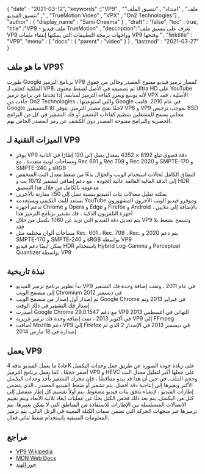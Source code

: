 {
  "date" : "2021-03-12",
  "keywords" :["VP9" , "ملف" , "امتداد" , "تنسيق الملف" , "تنسيق الفيديو" , "TrueMotion Video" , "VPX" , "On2 Technologies"] ,
  "author" : {
    "display_name" : "Sami Cheema"
} ,
  "draft" : "false",
  "toc" : true,
  "title" :"VP9 - ملف فيديو TrueMotion" ,
  "description":"تعرف على تنسيق ملف VP9 وواجهات برمجة التطبيقات التي يمكنها إنشاء ملفات VP9 وفتحها." ,
  "linktitle" : "VP9",
  "menu" : {
    "docs" : {
      "parent" : "video"
}
} ,
  "lastmod" : "2021-03-27"
}

## ما هو ملف VP9؟

طورت Google برنامج الترميز VP9 كمعيار ترميز فيديو مفتوح المصدر وخالي من حقوق الملكية كخلف لـ VP8. تم تصميمه في الأصل لضغط محتوى Ultra HD على YouTube لأنه يوسع ويعزز كفاءة الترميز لسابقه. إذا تحدثنا عن برامج ترميز VPX الأصلية ، فقد جاءت من On2 Technologies ، والتي استوعبتها Google في عام 2010. قامت Google لاحقًا بفتح مصدر الترميز. يتوفر كلا التنسيقين VP8 و VP9 بموجب ترخيص BSD مجاني يسمح للمشغلين بتنظيم كفاءات التشفير أو فك التشفير في كل من البرامج الحصرية والبرامج مفتوحة المصدر دون الكشف عن رمز المصدر الخاص بهم.

## الميزات التقنية لـ VP9

* يوفر VP9 دقة قصوى تبلغ 8192 × 4352 بمعدل يصل إلى 120 إطارًا في الثانية ومساحات لونية متعددة ، مع Rec 601 و Rec 709 و Rec 2020 و SMPTE-170 و SMPTE-240 و sRGB
* النطاق الكامل لحالات استخدام الويب والجوّال بدءًا من ضغط معدل البت المنخفض إلى الدقة العالية الفائقة عالية الجودة ، مع دعم إضافي لتشفير 10/12 بت و HDR مدعومة بالكامل من خلال هذا التنسيق
* يمكنه تقليل معدلات بتات الفيديو بنسبة تصل إلى 50٪ مقارنة بالآخرين
* يستعد للبث التكيفي ويستخدمه YouTube وموفرو فيديو الويب الآخرون المشهورون
* تدعم أجهزة Chrome و Opera و Edge و Firefox و Android ، بالإضافة إلى ملايين أجهزة التلفزيون الذكية ، فك تشفير برنامج الترميز هذا
* يتم تعديل دقة الفيديو التي تزيد عن 1080 بكسل من خلال VP9 وتسمح بضغط بلا فقد
* مساحات ألوان مختلفة مثل Rec. 601 ، Rec. 709 ، Rec. يتم دعم 2020 و SMPTE-170 و SMPTE-240 و sRGB بواسطة VP9
* يمكن أيضًا دعم فيديو HDR باستخدام Hybrid Log-Gamma و Perceptual Quantizer بواسطة VP9


## نبذة تاريخية

* بدأ تطوير برنامج ترميز الفيديو VP9 في عام 2011 ، وتمت إضافة وحدة فك التشفير إلى متصفح الويب Chromium في ديسمبر 2012
* تم إصدار أول إصدار من متصفح الويب Google Chrome في فبراير 2013 وتم إصدار فك التشفير في ذلك الوقت
* أصدرت Google Chrome 29.0.1547 مع دعم VP9 النهائي في أغسطس 2013
* في أكتوبر 2013 ، تمت إضافة وحدة فك ترميز غريزية VP9 إلى FFmpeg
* أضافت Mozilla دعم VP9 إلى Firefox في ديسمبر 2013 في الإصدار 2 الذي تم إصداره في 18 مارس 2014
 

## يعمل VP9

عادةً ما يعمل الفيديو بدقة 4K على زيادة جودة الصورة عن طريق جعل وحدات البكسل أصغر حجمًا ، كما يعمل برنامج الترميز VP9 و HEVC على جعلها أكبر لتقليل معدل البت وحجم الملف. في حين أن هذا قد يبدو متناقضًا ، فإن محرك التشفير يأخذ وحدات البكسل الأكبر ويغيرها إلى إنتاجية دقة أفضل. يتم تشفير أو ضغط الفيديو المصدر ، الذي يتضمن إطارات الفيديو ، لإنشاء تدفق بتات فيديو مضغوط. يتم أولاً تقسيم كل إطار منفصل إلى كتل من البكسل. يتم بعد ذلك فحص الكتل بحثًا عن عمليات إبعاد ثلاثية الأبعاد ويتم تقييم الاتصالات المتسلسلة بين الإطارات للاستفادة من المناطق التي لا يمكن تغييرها. يتم ترميزها عبر متجهات الحركة التي تضمن صفات الكتلة المعينة في الرتل التالي. يتم ترميز المعلومات المتبقية باستخدام ضغط ثنائي فعال.

## مراجع

* [VP9 Wikipedia](https://en.wikipedia.org/wiki/VP9#:~:text=VP9٪20is٪20an٪20open٪20and،on٪20Google's٪20video٪20platform٪20YouTube)
* [MDN Web Docs](https://developer.mozilla.org/en-US/docs/Web/Media/Formats/Video_codecs#vp9)
* [جوز الهند](https://www.coconut.co/)

